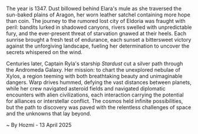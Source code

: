 
The year is 1347.  Dust billowed behind Elara's mule as she traversed the sun-baked plains of Aragon, her worn leather satchel containing more hope than coin.  The journey to the rumored lost city of Eldoria was fraught with peril: bandits lurked in shadowed canyons, rivers swelled with unpredictable fury, and the ever-present threat of starvation gnawed at their heels. Each sunrise brought a fresh test of endurance, each sunset a bittersweet victory against the unforgiving landscape, fueling her determination to uncover the secrets whispered on the wind.

Centuries later, Captain Ryla's starship *Stardust* cut a silver path through the Andromeda Galaxy.  Her mission: to chart the unexplored nebulae of Xylos, a region teeming with both breathtaking beauty and unimaginable dangers.  Warp drives hummed, defying the vast distances between planets, while her crew navigated asteroid fields and navigated diplomatic encounters with alien civilizations, each interaction carrying the potential for alliances or interstellar conflict.  The cosmos held infinite possibilities, but the path to discovery was paved with the relentless challenges of space and the unknowns that lay beyond.

~ By Hozmi - 13 April 2025
